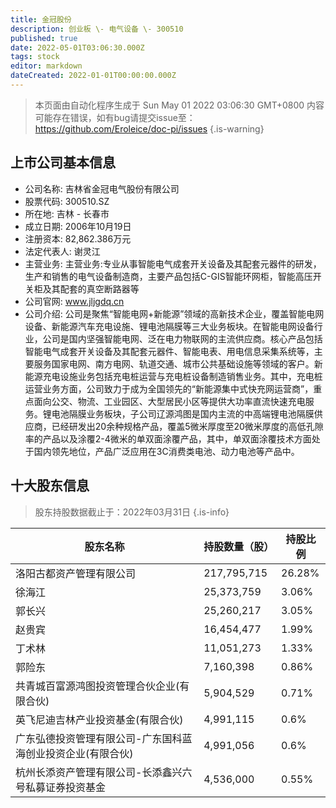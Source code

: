 ```yaml
---
title: 金冠股份
description: 创业板 \- 电气设备 \- 300510
published: true
date: 2022-05-01T03:06:30.000Z
tags: stock
editor: markdown
dateCreated: 2022-01-01T00:00:00.000Z
---
```


> 本页面由自动化程序生成于 Sun May 01 2022 03:06:30 GMT+0800
> 内容可能存在错误，如有bug请提交issue至：https://github.com/Eroleice/doc-pi/issues
{.is-warning}

## 上市公司基本信息
- 公司名称: 吉林省金冠电气股份有限公司
- 股票代码: 300510.SZ
- 所在地: 吉林 - 长春市
- 成立日期: 2006年10月19日
- 注册资本: 82,862.386万元
- 法定代表人: 谢灵江
- 主营业务: 主营业务:专业从事智能电气成套开关设备及其配套元器件的研发，生产和销售的电气设备制造商，主要产品包括C-GIS智能环网柜，智能高压开关柜及其配套的真空断路器等
- 公司官网: www.jljgdq.cn
- 公司介绍: 公司是聚焦“智能电网+新能源”领域的高新技术企业，覆盖智能电网设备、新能源汽车充电设施、锂电池隔膜等三大业务板块。在智能电网设备行业，公司是国内坚强智能电网、泛在电力物联网的主流供应商。核心产品包括智能电气成套开关设备及其配套元器件、智能电表、用电信息采集系统等，主要服务国家电网、南方电网、轨道交通、城市公共基础设施等领域的客户。新能源充电设施业务包括充电桩运营与充电桩设备制造销售业务。其中，充电桩运营业务方面，公司致力于成为全国领先的“新能源集中式快充网运营商”，重点面向公交、物流、工业园区、大型居民小区等提供大功率直流快速充电服务。锂电池隔膜业务板块，子公司辽源鸿图是国内主流的中高端锂电池隔膜供应商，已经研发出20余种规格产品，覆盖5微米厚度至20微米厚度的高低孔隙率的产品以及涂覆2-4微米的单双面涂覆产品，其中，单双面涂覆技术方面处于国内领先地位，产品广泛应用在3C消费类电池、动力电池等产品中。


## 十大股东信息
> 股东持股数据截止于：2022年03月31日
{.is-info}

| 股东名称 | 持股数量（股） | 持股比例 |
| --- | --- | --- |
| 洛阳古都资产管理有限公司 | 217,795,715 | 26.28% |
| 徐海江 | 25,373,759 | 3.06% |
| 郭长兴 | 25,260,217 | 3.05% |
| 赵贵宾 | 16,454,477 | 1.99% |
| 丁术林 | 11,051,273 | 1.33% |
| 郭险东 | 7,160,398 | 0.86% |
| 共青城百富源鸿图投资管理合伙企业(有限合伙) | 5,904,529 | 0.71% |
| 英飞尼迪吉林产业投资基金(有限合伙) | 4,991,115 | 0.6% |
| 广东弘德投资管理有限公司-广东国科蓝海创业投资企业(有限合伙) | 4,991,056 | 0.6% |
| 杭州长添资产管理有限公司-长添鑫兴六号私募证券投资基金 | 4,536,000 | 0.55% |




